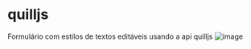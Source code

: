 # quilljs

Formulário com estilos de textos editáveis usando a api quilljs
![image](https://github.com/willianvasc/quilljs/assets/82626352/0cab4d42-80d2-45ff-915a-5276fcf4d89f)
